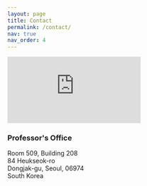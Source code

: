 ```yaml
---
layout: page
title: Contact
permalink: /contact/
nav: true
nav_order: 4
---
```


<div class="contact-container">
  <div class="map-section z-depth-1 rounded">
    <iframe src="https://www.google.com/maps/embed?pb=!1m18!1m12!1m3!1d3975.0757224586396!2d126.95666061220041!3d37.50413955345284!2m3!1f0!2f0!3f0!3m2!1i1024!2i768!4f13.1!3m3!1m2!1s0x357ca1d92794f4c7%3A0x9fec72e6f727c7e4!2z7KSR7JWZ64yA7ZWZ6rWQIOyEnOyauOy6oO2NvOyKpA!5e0!3m2!1sko!2skr!4v1745561904138!5m2!1sko!2skr" style="border:0;" allowfullscreen="" loading="lazy" referrerpolicy="no-referrer-when-downgrade"></iframe>
  </div>
  <div class="contact-info">
    <h3 class="post-title">Professor's Office</h3>
    <p>Room 509, Building 208<br>84 Heukseok-ro<br>Dongjak-gu, Seoul, 06974<br>South Korea</p>
  </div>
</div>